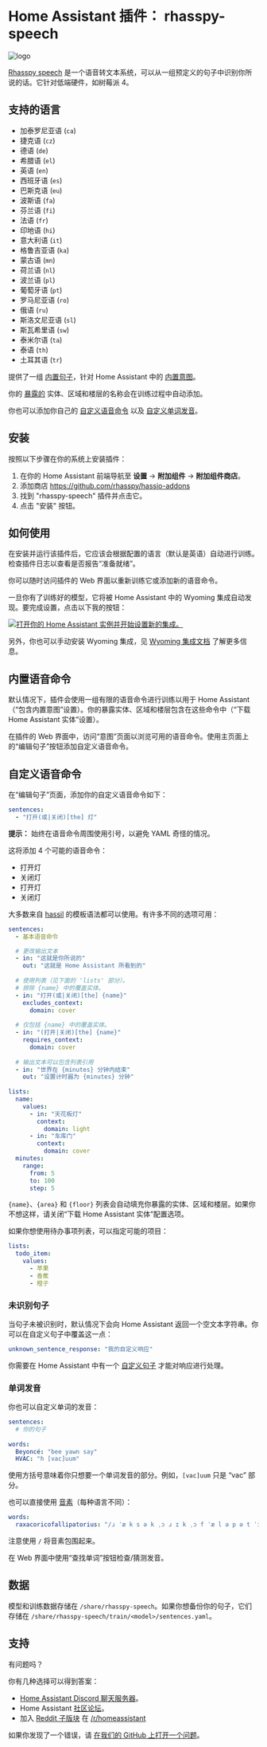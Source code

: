 # Home Assistant 插件： rhasspy-speech

![logo](logo.png)

[Rhasspy speech](https://github.com/rhasspy/rhasspy-speech) 是一个语音转文本系统，可以从一组预定义的句子中识别你所说的话。它针对低端硬件，如树莓派 4。

## 支持的语言

* 加泰罗尼亚语 (`ca`)
* 捷克语 (`cz`)
* 德语 (`de`)
* 希腊语 (`el`)
* 英语 (`en`)
* 西班牙语 (`es`)
* 巴斯克语 (`eu`)
* 波斯语 (`fa`)
* 芬兰语 (`fi`)
* 法语 (`fr`)
* 印地语 (`hi`)
* 意大利语 (`it`)
* 格鲁吉亚语 (`ka`)
* 蒙古语 (`mn`)
* 荷兰语 (`nl`)
* 波兰语 (`pl`)
* 葡萄牙语 (`pt`)
* 罗马尼亚语 (`ro`)
* 俄语 (`ru`)
* 斯洛文尼亚语 (`sl`)
* 斯瓦希里语 (`sw`)
* 泰米尔语 (`ta`)
* 泰语 (`th`)
* 土耳其语 (`tr`)

提供了一组 [内置句子](https://github.com/rhasspy/wyoming-rhasspy-speech/tree/master/wyoming_rhasspy_speech/sentences)，针对 Home Assistant 中的 [内置意图](https://developers.home-assistant.io/docs/intent_builtin)。

你的 [暴露的](https://www.home-assistant.io/voice_control/voice_remote_expose_devices/) 实体、区域和楼层的名称会在训练过程中自动添加。

你也可以添加你自己的 [自定义语音命令](#custom-voice-commands) 以及 [自定义单词发音](#word-pronunciations)。

## 安装

按照以下步骤在你的系统上安装插件：

1. 在你的 Home Assistant 前端导航至 **设置** -> **附加组件** -> **附加组件商店**。
2. 添加商店 https://github.com/rhasspy/hassio-addons
2. 找到 "rhasspy-speech" 插件并点击它。
3. 点击 "安装" 按钮。

## 如何使用

在安装并运行该插件后，它应该会根据配置的语言（默认是英语）自动进行训练。检查插件日志以查看是否报告“准备就绪”。

你可以随时访问插件的 Web 界面以重新训练它或添加新的语音命令。

一旦你有了训练好的模型，它将被 Home Assistant 中的 Wyoming 集成自动发现。要完成设置，点击以下我的按钮：

[![打开你的 Home Assistant 实例并开始设置新的集成。](https://my.home-assistant.io/badges/config_flow_start.svg)](https://my.home-assistant.io/redirect/config_flow_start/?domain=wyoming)

另外，你也可以手动安装 Wyoming 集成，见 [Wyoming 集成文档](https://www.home-assistant.io/integrations/wyoming/) 了解更多信息。

## 内置语音命令

默认情况下，插件会使用一组有限的语音命令进行训练以用于 Home Assistant（“包含内置意图”设置）。你的暴露实体、区域和楼层包含在这些命令中（“下载 Home Assistant 实体”设置）。

在插件的 Web 界面中，访问“意图”页面以浏览可用的语音命令。使用主页面上的“编辑句子”按钮添加自定义语音命令。

## 自定义语音命令

在“编辑句子”页面，添加你的自定义语音命令如下：

```yaml
sentences:
  - "打开(或|关闭)[the] 灯"
```

**提示：** 始终在语音命令周围使用引号，以避免 YAML 奇怪的情况。

这将添加 4 个可能的语音命令：

* 打开灯
* 关闭灯
* 打开灯
* 关闭灯

大多数来自 [hassil](https://github.com/home-assistant/hassil) 的模板语法都可以使用。有许多不同的选项可用：

```yaml
sentences:
  - 基本语音命令

  # 更改输出文本
  - in: "这就是你所说的"
    out: "这就是 Home Assistant 所看到的"
    
  # 使用列表（见下面的 'lists' 部分）。
  # 排除 {name} 中的覆盖实体。
  - in: "打开(或|关闭)[the] {name}"
    excludes_context:
      domain: cover
  
  # 仅包括 {name} 中的覆盖实体。
  - in: "(打开|关闭)[the] {name}"
    requires_context:
      domain: cover
      
  # 输出文本可以包含列表引用
  - in: "世界在 {minutes} 分钟内结束"
    out: "设置计时器为 {minutes} 分钟"
  
lists:
  name:
    values:
      - in: "天花板灯"
        context:
          domain: light
      - in: "车库门"
        context:
          domain: cover
  minutes:
    range:
      from: 5
      to: 100
      step: 5
```

`{name}`、`{area}` 和 `{floor}` 列表会自动填充你暴露的实体、区域和楼层。如果你不想这样，请关闭“下载 Home Assistant 实体”配置选项。

如果你想使用待办事项列表，可以指定可能的项目：

```yaml
lists:
  todo_item:
    values:
      - 苹果
      - 香蕉
      - 橙子
```

### 未识别句子

当句子未被识别时，默认情况下会向 Home Assistant 返回一个空文本字符串。你可以在自定义句子中覆盖这一点：

```yaml
unknown_sentence_response: "我的自定义响应"
```

你需要在 Home Assistant 中有一个 [自定义句子](https://www.home-assistant.io/voice_control/custom_sentences/) 才能对响应进行处理。

### 单词发音

你也可以自定义单词的发音：

```yaml
sentences:
  # 你的句子
  
words:
  Beyoncé: "bee yawn say"
  HVAC: "h [vac]uum"
```

使用方括号意味着你只想要一个单词发音的部分。例如，`[vac]uum` 只是 “vac” 部分。

也可以直接使用 [音素](https://www.ipachart.com/)（每种语言不同）：

```yaml
words:
  raxacoricofallipatorius: "/ɹ ˈæ k s ə k ˌɔ ɹ ɪ k ˌɔ f ˈæ l ə p ə t ˈɔ ɹ i ə s/"
```

注意使用 `/` 将音素包围起来。

在 Web 界面中使用“查找单词”按钮检查/猜测发音。

## 数据

模型和训练数据存储在 `/share/rhasspy-speech`。如果你想备份你的句子，它们存储在 `/share/rhasspy-speech/train/<model>/sentences.yaml`。

## 支持

有问题吗？

你有几种选择可以得到答案：

- [Home Assistant Discord 聊天服务器][discord]。
- Home Assistant [社区论坛][forum]。
- 加入 [Reddit 子版块][reddit] 在 [/r/homeassistant][reddit]

如果你发现了一个错误，请 [在我们的 GitHub 上打开一个问题][issue]。

[discord]: https://discord.gg/c5DvZ4e
[forum]: https://community.home-assistant.io
[issue]: https://github.com/home-assistant/addons/issues
[reddit]: https://reddit.com/r/homeassistant
[repository]: https://github.com/rhasspy/hassio-addons